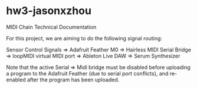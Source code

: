 # hw3-jasonxzhou

MIDI Chain Technical Documentation  
  
For this project, we are aiming to do the following signal routing:  
  
Sensor Control Signals => Adafruit Feather M0 => Hairless MIDI Serial Bridge => loopMIDI virtual MIDI port => Ableton Live DAW => Serum Synthesizer  
  
Note that the active Serial => Midi bridge must be disabled before uploading a program to the Adafruit Feather (due to serial port conflicts), and re-enabled after the program has been uploaded.  


